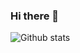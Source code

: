 ### Hi there 👋

<!--
**Smkhizar7/Smkhizar7** is a ✨ _special_ ✨ repository because its `README.md` (this file) appears on your GitHub profile.

Here are some ideas to get you started:

- 🔭 I’m currently working on ...
- 🌱 I’m currently learning ...
- 👯 I’m looking to collaborate on ...
- 🤔 I’m looking for help with ...
- 💬 Ask me about ...
- 📫 How to reach me: ...
- 😄 Pronouns: ...
- ⚡ Fun fact: ...
-->

![Github stats](https://github-readme-stats.vercel.app/api?username=Smkhizar7&theme=highcontrast&show_icons=true&count_private=true)

<!-- ![Top Languages Card](https://github-readme-stats.vercel.app/api/top-langs/?username=mkhizar7) -->
